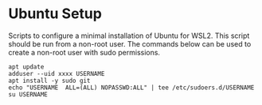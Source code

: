 # Ubuntu Setup
Scripts to configure a minimal installation of Ubuntu for WSL2. This script should be run from a non-root user. The commands below can be used to create a non-root user with sudo permissions.


```
apt update
adduser --uid xxxx USERNAME
apt install -y sudo git
echo "USERNAME  ALL=(ALL) NOPASSWD:ALL" | tee /etc/sudoers.d/USERNAME
su USERNAME
```

